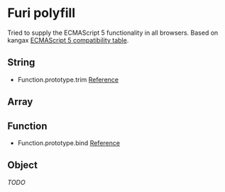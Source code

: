 # Furi polyfill

Tried to supply the ECMAScript 5 functionality in all browsers. Based on kangax [ECMAScript 5 compatibility table][1].

## String
* Function.prototype.trim [Reference][2]

## Array

## Function
* Function.prototype.bind [Reference][3]
    
## Object
 *TODO*

[1]: http://kangax.github.com/es5-compat-table/
[2]: http://blog.stevenlevithan.com/archives/faster-trim-javascript
[3]: http://webreflection.blogspot.com.es/2010/02/functionprototypebind.html